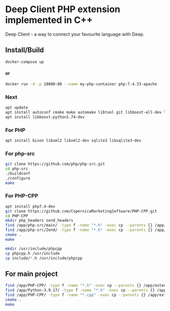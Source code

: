 # Deep Client PHP extension implemented in C++

Deep Client - a way to connect your favourite language with Deep.

## Install/Build
```bash
docker-compose up
```

#### or
```bash
docker run -d -p 18080:80 --name my-php-container php:7.4.33-apache
```

### Next
```bash
apt update
apt install autoconf cmake make automake libtool git libboost-all-dev libssl-dev g++
apt install libboost-python1.74-dev
```

### For PHP
```bash
apt install bison libxml2 libxml2-dev sqlite3 libsqlite3-dev
```

### For php-src
```bash
git clone https://github.com/php/php-src.git
cd php-src
./buildconf
./configure
make
```

### For PHP-CPP
```bash
apt install php7.4-dev
git clone https://github.com/CopernicaMarketingSoftware/PHP-CPP.git
cd PHP-CPP
mkdir php_headers zend_headers
find /app/php-src/main/ -type f -name "*.h" -exec cp --parents {} /app/PHP-CPP/php_headers \;
find /app/php-src/Zend/ -type f -name "*.h" -exec cp --parents {} /app/PHP-CPP/zend_headers \;
cmake .
make

mkdir /usr/include/phpcpp
cp phpcpp.h /usr/include
cp include/*.h /usr/include/phpcpp
```

## For main project
```bash
find /app/PHP-CPP/ -type f -name "*.h" -exec cp --parents {} /app/extension-cpp \;
find /app/Python-3.9.17/ -type f -name "*.h" -exec cp --parents {} /app/extension-cpp/python \;
find /app/PHP-CPP/ -type f -name "*.cpp" -exec cp --parents {} /app/extension-cpp/php-cpp-src \;
cmake .
make
```